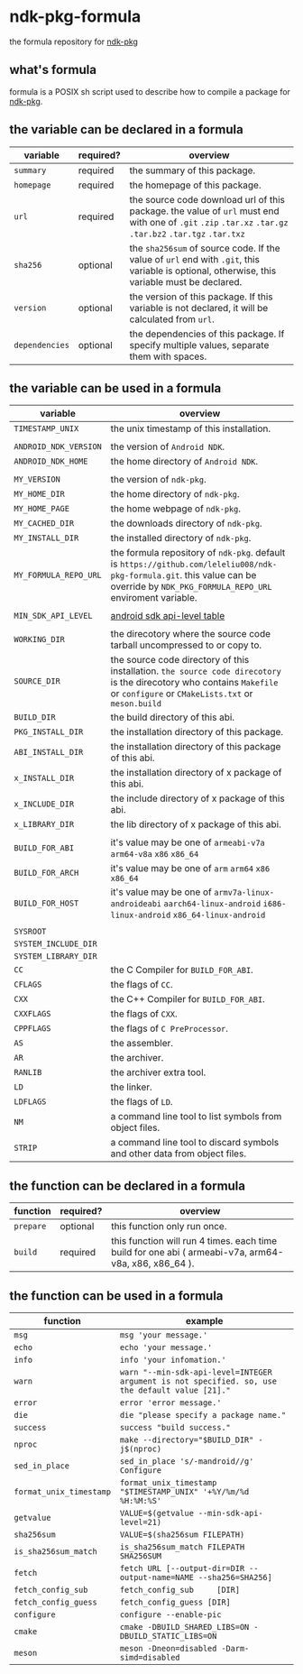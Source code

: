 # ndk-pkg-formula
the formula repository for [ndk-pkg](https://github.com/leleliu008/ndk-pkg)

## what's formula
formula is a POSIX sh script used to describe how to compile a package for [ndk-pkg](https://github.com/leleliu008/ndk-pkg).

## the variable can be declared in a formula
|variable|required?|overview|
|-|-|-|
|`summary`|required|the summary of this package.|
|`homepage`|required|the homepage of this package.|
|`url`|required|the source code download url of this package. the value of `url` must end with one of `.git` `.zip` `.tar.xz` `.tar.gz` `.tar.bz2` `.tar.tgz` `.tar.txz`|
|`sha256`|optional|the `sha256sum` of source code. If the value of `url` end with `.git`, this variable is optional, otherwise, this variable must be declared.|
|`version`|optional|the version of this package. If this variable is not declared, it will be calculated from `url`.|
|`dependencies`|optional|the dependencies of this package. If specify multiple values, separate them with spaces.|

## the variable can be used in a formula
|variable|overview|
|-|-|
|`TIMESTAMP_UNIX`|the unix timestamp of this installation.|
|||
|`ANDROID_NDK_VERSION`|the version of `Android NDK`.|
|`ANDROID_NDK_HOME`|the home directory of `Android NDK`.|
|||
|`MY_VERSION`|the version of `ndk-pkg`.|
|`MY_HOME_DIR`|the home directory of `ndk-pkg`.|
|`MY_HOME_PAGE`|the home webpage of `ndk-pkg`.|
|`MY_CACHED_DIR`|the downloads directory of `ndk-pkg`.|
|`MY_INSTALL_DIR`|the installed directory of `ndk-pkg`.|
|`MY_FORMULA_REPO_URL`|the formula repository of `ndk-pkg`. default is `https://github.com/leleliu008/ndk-pkg-formula.git`. this value can be override by `NDK_PKG_FORMULA_REPO_URL` enviroment variable.|
|||
|`MIN_SDK_API_LEVEL`|[android sdk api-level table](https://developer.android.google.cn/guide/topics/manifest/uses-sdk-element#api-level-table)|
|||
|`WORKING_DIR`|the direcotory where the source code tarball uncompressed to or copy to.|
|`SOURCE_DIR`|the source code directory of this installation. `the source code direcotory` is the direcotory who contains `Makefile` or `configure` or `CMakeLists.txt` or `meson.build`|
|`BUILD_DIR`|the build directory of this abi.|
|`PKG_INSTALL_DIR`|the installation directory of this package.|
|`ABI_INSTALL_DIR`|the installation directory of this package of this abi.|
|`x_INSTALL_DIR`|the installation directory of x package of this abi.|
|`x_INCLUDE_DIR`|the include directory of x package of this abi.|
|`x_LIBRARY_DIR`|the lib directory of x package of this abi.|
|||
|`BUILD_FOR_ABI`|it's value may be one of `armeabi-v7a` `arm64-v8a` `x86` `x86_64`|
|`BUILD_FOR_ARCH`|it's value may be one of `arm` `arm64` `x86` `x86_64`|
|`BUILD_FOR_HOST`|it's value may be one of `armv7a-linux-androideabi` `aarch64-linux-android` `i686-linux-android` `x86_64-linux-android`|
|||
|`SYSROOT`||
|`SYSTEM_INCLUDE_DIR`||
|`SYSTEM_LIBRARY_DIR`||
|`CC`|the C Compiler for `BUILD_FOR_ABI`.|
|`CFLAGS`|the flags of `CC`.|
|`CXX`|the C++ Compiler for `BUILD_FOR_ABI`.|
|`CXXFLAGS`|the flags of `CXX`.|
|`CPPFLAGS`|the flags of `C PreProcessor`.|
|`AS`|the assembler.|
|`AR`|the archiver.|
|`RANLIB`|the archiver extra tool.|
|`LD`|the linker.|
|`LDFLAGS`|the flags of `LD`.|
|`NM`|a command line tool to list symbols from object files.|
|`STRIP`|a command line tool to discard symbols and other data from object files.|

## the function can be declared in a formula
|function|required?|overview|
|-|-|-|
|`prepare`|optional|this function only run once.|
|`build`|required|this function will run 4 times. each time build for one abi ( armeabi-v7a, arm64-v8a, x86, x86_64 ).|

## the function can be used in a formula
|function|example|
|-|-|
|`msg`|`msg 'your message.'`|
|`echo`|`echo 'your message.'`|
|`info`|`info 'your infomation.'`|
|`warn`|`warn "--min-sdk-api-level=INTEGER argument is not specified. so, use the default value [21]."`|
|`error`|`error 'error message.'`|
|`die`|`die "please specify a package name."`|
|`success`|`success "build success."`|
|`nproc`|`make --directory="$BUILD_DIR" -j$(nproc)`|
|`sed_in_place`|`sed_in_place 's/-mandroid//g' Configure`|
|`format_unix_timestamp`|`format_unix_timestamp "$TIMESTAMP_UNIX" '+%Y/%m/%d %H:%M:%S'`|
|`getvalue`|`VALUE=$(getvalue --min-sdk-api-level=21)`|
|`sha256sum`|`VALUE=$(sha256sum FILEPATH)`|
|`is_sha256sum_match`|`is_sha256sum_match FILEPATH SHA256SUM`|
|`fetch`|`fetch URL [--output-dir=DIR --output-name=NAME --sha256=SHA256]`|
|`fetch_config_sub`|`fetch_config_sub     [DIR]`|
|`fetch_config_guess`|`fetch_config_guess [DIR]`|
|`configure`|`configure --enable-pic`|
|`cmake`|`cmake -DBUILD_SHARED_LIBS=ON -DBUILD_STATIC_LIBS=ON`|
|`meson`|`meson -Dneon=disabled -Darm-simd=disabled`|
